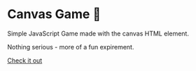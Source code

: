 # Canvas Game 🎲

Simple JavaScript Game made with the canvas HTML element.

Nothing serious - more of a fun expirement.

[Check it out](https://justinkunz.github.io/CanvasGame)
